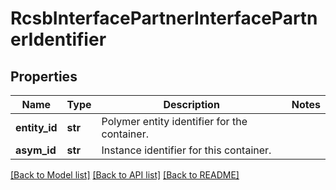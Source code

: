 # RcsbInterfacePartnerInterfacePartnerIdentifier

## Properties
Name | Type | Description | Notes
------------ | ------------- | ------------- | -------------
**entity_id** | **str** | Polymer entity identifier for the container. | 
**asym_id** | **str** | Instance identifier for this container. | 

[[Back to Model list]](../README.md#documentation-for-models) [[Back to API list]](../README.md#documentation-for-api-endpoints) [[Back to README]](../README.md)

